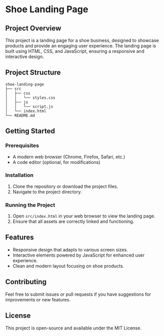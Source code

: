 # Shoe Landing Page

## Project Overview
This project is a landing page for a shoe business, designed to showcase products and provide an engaging user experience. The landing page is built using HTML, CSS, and JavaScript, ensuring a responsive and interactive design.

## Project Structure
```
shoe-landing-page
├── src
│   ├── css
│   │   └── styles.css
│   ├── js
│   │   └── script.js
│   └── index.html
└── README.md
```

## Getting Started

### Prerequisites
- A modern web browser (Chrome, Firefox, Safari, etc.)
- A code editor (optional, for modifications)

### Installation
1. Clone the repository or download the project files.
2. Navigate to the project directory.

### Running the Project
1. Open `src/index.html` in your web browser to view the landing page.
2. Ensure that all assets are correctly linked and functioning.

## Features
- Responsive design that adapts to various screen sizes.
- Interactive elements powered by JavaScript for enhanced user experience.
- Clean and modern layout focusing on shoe products.

## Contributing
Feel free to submit issues or pull requests if you have suggestions for improvements or new features.

## License
This project is open-source and available under the MIT License.